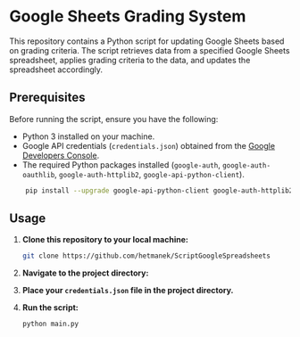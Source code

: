 
# Google Sheets Grading System

This repository contains a Python script for updating Google Sheets based on grading criteria. The script retrieves data from a specified Google Sheets spreadsheet, applies grading criteria to the data, and updates the spreadsheet accordingly.

## Prerequisites

Before running the script, ensure you have the following:

- Python 3 installed on your machine.
- Google API credentials (`credentials.json`) obtained from the [Google Developers Console](https://console.developers.google.com/).
- The required Python packages installed (`google-auth`, `google-auth-oauthlib`, `google-auth-httplib2`, `google-api-python-client`).
```bash
	pip install --upgrade google-api-python-client google-auth-httplib2 google-auth-oauthlib
   ```

## Usage

1. **Clone this repository to your local machine:**

   ```bash
   git clone https://github.com/hetmanek/ScriptGoogleSpreadsheets
   ```

2. **Navigate to the project directory:**


3. **Place your `credentials.json` file in the project directory.**

4. **Run the script:**

   ```bash
   python main.py
   ```
